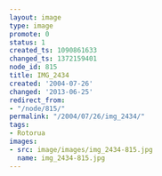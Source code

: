 ```yaml
---
layout: image
type: image
promote: 0
status: 1
created_ts: 1090861633
changed_ts: 1372159401
node_id: 815
title: IMG_2434
created: '2004-07-26'
changed: '2013-06-25'
redirect_from:
- "/node/815/"
permalink: "/2004/07/26/img_2434/"
tags:
- Rotorua
images:
- src: image/images/img_2434-815.jpg
  name: img_2434-815.jpg
---
```


